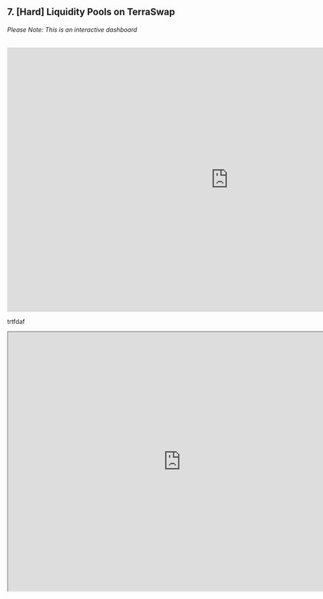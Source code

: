 ## 7. [Hard] Liquidity Pools on TerraSwap



###### Please Note: This is an interactive dashboard 
<iframe width="1024" height="612" src="https://app.powerbi.com/view?r=eyJrIjoiODVkMTBiZDUtNGE1OS00Njc1LTlmNTUtYjJlZDcwZmUyNGY5IiwidCI6ImIyNzI1YWM4LTMyY2MtNDhjZS1iYTdmLTc4MmFlYjQxNTUwYSJ9" frameborder="0" allowFullScreen="true"></iframe>


trtfdaf


<iframe src="https://velocity-app.flipsidecrypto.com/velocity/visuals/d3d8deac-0797-4f94-8a23-64416c8399c1/6e9428d1-1d92-4f40-9633-efbe0b2c3648" width="800" height="600" />


#### Developer Notes  

##### SQL 






##### Useful Links
###### Link to Query : <https://app.flipsidecrypto.com/velocity/queries/88a96bf1-2d85-4aad-90e2-6767838118f4>
###### Sample Transaction : <https://finder.terra.money/columbus-4/tx/F5CA52BE4824C6B7B07A7597C71157AC2324B3266C05A59CF50F2B76ADA3C375>
